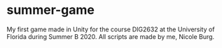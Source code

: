 # summer-game
My first game made in Unity for the course DIG2632 at the University of Florida during Summer B 2020.
All scripts are made by me, Nicole Burg.
